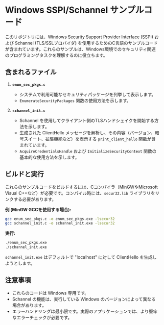 # Windows SSPI/Schannel サンプルコード

このリポジトリには、Windows Security Support Provider Interface (SSPI) および Schannel (TLS/SSLプロバイダ) を使用するためのC言語のサンプルコードが含まれています。これらのサンプルは、Windows環境でのセキュリティ関連のプログラミングタスクを理解するのに役立ちます。

## 含まれるファイル

1.  **`enum_sec_pkgs.c`**
    *   システムで利用可能なセキュリティパッケージを列挙して表示します。
    *   `EnumerateSecurityPackages` 関数の使用方法を示します。

2.  **`schannel_init.c`**
    *   Schannel を使用してクライアント側のTLSハンドシェイクを開始する方法を示します。
    *   生成された ClientHello メッセージを解析し、その内容（バージョン、暗号スイート、拡張機能など）を表示する `print_client_hello` 関数が含まれています。
    *   `AcquireCredentialsHandle` および `InitializeSecurityContext` 関数の基本的な使用方法を示します。

## ビルドと実行

これらのサンプルコードをビルドするには、Cコンパイラ（MinGWやMicrosoft Visual C++など）が必要です。コンパイル時には、`secur32.lib` ライブラリをリンクする必要があります。

**例 (MinGW GCCを使用する場合):**

```bash
gcc enum_sec_pkgs.c -o enum_sec_pkgs.exe -lsecur32
gcc schannel_init.c -o schannel_init.exe -lsecur32
```

**実行:**

```bash
./enum_sec_pkgs.exe
./schannel_init.exe
```

`schannel_init.exe` はデフォルトで "localhost" に対して ClientHello を生成しようとします。

## 注意事項

*   これらのコードは Windows 専用です。
*   Schannel の機能は、実行している Windows のバージョンによって異なる場合があります。
*   エラーハンドリングは最小限です。実際のアプリケーションでは、より堅牢なエラーチェックが必要です。

